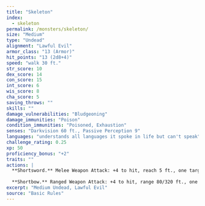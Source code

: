 ```yaml
---
title: "Skeleton"
index:
  - skeleton
permalink: /monsters/skeleton/
size: "Medium"
type: "Undead"
alignment: "Lawful Evil"
armor_class: "13 (Armor)"
hit_points: "13 (2d8+4)"
speed: "walk 30 ft."
str_score: 10
dex_score: 14
con_score: 15
int_score: 6
wis_score: 8
cha_score: 5
saving_throws: ""
skills: ""
damage_vulnerabilities: "Bludgeoning"
damage_immunities: "Poison"
condition_immunities: "Poisoned, Exhaustion"
senses: "Darkvision 60 ft., Passive Perception 9"
languages: "understands all languages it spoke in life but can't speak"
challenge_rating: 0.25
xp: 50
proficiency_bonus: "+2"
traits: ""
actions: |
  **Shortsword.** Melee Weapon Attack: +4 to hit, reach 5 ft., one target. Hit: 5 (1d6 + 2) piercing damage.
  
  **Shortbow.** Ranged Weapon Attack: +4 to hit, range 80/320 ft., one target. Hit: 5 (1d6 + 2) piercing damage.
excerpt: "Medium Undead, Lawful Evil"
source: "Basic Rules"
---
```

